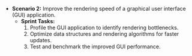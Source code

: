  - **Scenario 2:** Improve the rendering speed of a graphical user interface (GUI) application.
   - **Sprint Tasks:**
     1. Profile the GUI application to identify rendering bottlenecks.
     2. Optimize data structures and rendering algorithms for faster updates.
     3. Test and benchmark the improved GUI performance.